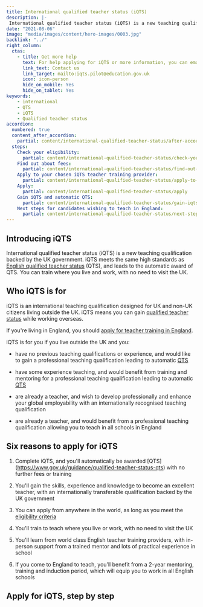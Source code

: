 ```yaml
---
title: International qualified teacher status (iQTS)
description: |-
 International qualified teacher status (iQTS) is a new teaching qualification backed by the UK government. iQTS meets the same high standards as English qualified teacher status (QTS), and leads to the automatic award of QTS. You can train where you live and work. 
date: "2021-08-06"
image: "media/images/content/hero-images/0003.jpg"
backlink: "../"
right_column:
  ctas:
    - title: Get more help
      text: For help applying for iQTS or more information, you can email us.
      link_text: Contact us
      link_target: mailto:iqts.pilot@education.gov.uk
      icon: icon-person
      hide_on_mobile: Yes
      hide_on_tablet: Yes
keywords: 
    - international
    - QTS
    - iQTS
    - Qualified teacher status
accordion:
  numbered: true
  content_after_accordion:
    partial: content/international-qualified-teacher-status/after-accordion
  steps:
    Check your eligibility:
      partial: content/international-qualified-teacher-status/check-your-eligibility
    Find out about fees:
      partial: content/international-qualified-teacher-status/find-out-about-fees
    Apply to your chosen iQTS teacher training provider:
      partial: content/international-qualified-teacher-status/apply-to-your-chosen-iqts-teacher-training-provider
    Apply:
      partial: content/international-qualified-teacher-status/apply
    Gain iQTS and automatic QTS:
      partial: content/international-qualified-teacher-status/gain-iqts-and-automatic-qts
    Next steps for candidates wishing to teach in England:
      partial: content/international-qualified-teacher-status/next-steps-for-candidates
---
```


## Introducing iQTS

International qualified teacher status (iQTS) is a new teaching qualification backed by the UK government. iQTS meets the same high standards as [English qualified teacher status](https://www.gov.uk/guidance/qualified-teacher-status-qts) (QTS), and leads to the automatic award of QTS. You can train where you live and work, with no need to visit the UK. 

## Who iQTS is for

iQTS is an international teaching qualification designed for UK and non-UK citizens living outside the UK. iQTS means you can gain [qualified teacher status](https://www.gov.uk/guidance/qualified-teacher-status-qts) while working overseas. 

If you're living in England, you should [apply for teacher training in England](/steps-to-become-a-teacher). 

iQTS is for you if you live outside the UK and you:
 
* have no previous teaching qualifications or experience, and would like to gain a professional teaching qualification leading to automatic [QTS](https://www.gov.uk/guidance/qualified-teacher-status-qts)

* have some experience teaching, and would benefit from training and mentoring for a professional teaching qualification leading to automatic [QTS](https://www.gov.uk/guidance/qualified-teacher-status-qts)

* are already a teacher, and wish to develop professionally and enhance your global employability with an internationally recognised teaching qualification

* are already a teacher, and would benefit from a professional teaching qualification allowing you to teach in all schools in England

## Six reasons to apply for iQTS

1. Complete iQTS, and you'll automatically be awarded [QTS] (https://www.gov.uk/guidance/qualified-teacher-status-qts) with no further fees or training

2. You'll gain the skills, experience and knowledge to become an excellent teacher, with an internationally transferable qualification backed by the UK government 

3. You can apply from anywhere in the world, as long as you meet the [eligibility criteria](#step-1)

4. You'll train to teach where you live or work, with no need to visit the UK

5. You'll learn from world class English teacher training providers, with in-person support from a trained mentor and lots of practical experience in school

6. If you come to England to teach, you’ll benefit from a 2-year mentoring, training and induction period, which will equip you to work in all English schools




## Apply for iQTS, step by step
 
